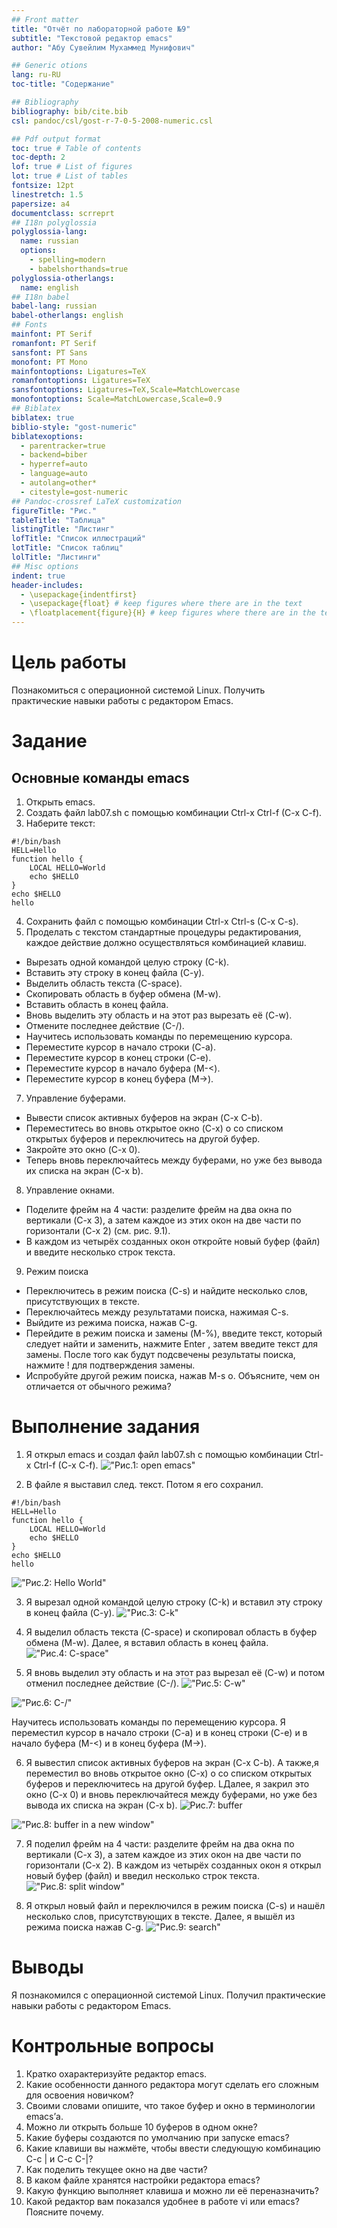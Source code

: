 ```yaml
---
## Front matter
title: "Отчёт по лабораторной работе №9"
subtitle: "Текстовой редактор emacs"
author: "Абу Сувейлим Мухаммед Мунифович"

## Generic otions
lang: ru-RU
toc-title: "Содержание"

## Bibliography
bibliography: bib/cite.bib
csl: pandoc/csl/gost-r-7-0-5-2008-numeric.csl

## Pdf output format
toc: true # Table of contents
toc-depth: 2
lof: true # List of figures
lot: true # List of tables
fontsize: 12pt
linestretch: 1.5
papersize: a4
documentclass: scrreprt
## I18n polyglossia
polyglossia-lang:
  name: russian
  options:
	- spelling=modern
	- babelshorthands=true
polyglossia-otherlangs:
  name: english
## I18n babel
babel-lang: russian
babel-otherlangs: english
## Fonts
mainfont: PT Serif
romanfont: PT Serif
sansfont: PT Sans
monofont: PT Mono
mainfontoptions: Ligatures=TeX
romanfontoptions: Ligatures=TeX
sansfontoptions: Ligatures=TeX,Scale=MatchLowercase
monofontoptions: Scale=MatchLowercase,Scale=0.9
## Biblatex
biblatex: true
biblio-style: "gost-numeric"
biblatexoptions:
  - parentracker=true
  - backend=biber
  - hyperref=auto
  - language=auto
  - autolang=other*
  - citestyle=gost-numeric
## Pandoc-crossref LaTeX customization
figureTitle: "Рис."
tableTitle: "Таблица"
listingTitle: "Листинг"
lofTitle: "Список иллюстраций"
lotTitle: "Список таблиц"
lolTitle: "Листинги"
## Misc options
indent: true
header-includes:
  - \usepackage{indentfirst}
  - \usepackage{float} # keep figures where there are in the text
  - \floatplacement{figure}{H} # keep figures where there are in the text
---
```


# Цель работы

Познакомиться с операционной системой Linux. Получить практические навыки работы с редактором Emacs.

# Задание

## Основные команды emacs

1. Открыть emacs.
2. Создать файл lab07.sh с помощью комбинации Ctrl-x Ctrl-f (C-x C-f).
3. Наберите текст:

```shell
#!/bin/bash
HELL=Hello
function hello {
    LOCAL HELLO=World
    echo $HELLO
}
echo $HELLO
hello
````

4. Сохранить файл с помощью комбинации Ctrl-x Ctrl-s (C-x C-s).
5. Проделать с текстом стандартные процедуры редактирования, каждое действие должно осуществляться комбинацией клавиш.
- Вырезать одной командой целую строку (С-k).
- Вставить эту строку в конец файла (C-y).
- Выделить область текста (C-space).
- Скопировать область в буфер обмена (M-w).
- Вставить область в конец файла.
- Вновь выделить эту область и на этот раз вырезать её (C-w).
- Отмените последнее действие (C-/).
- Научитесь использовать команды по перемещению курсора.
- Переместите курсор в начало строки (C-a).
- Переместите курсор в конец строки (C-e).
- Переместите курсор в начало буфера (M-<).
- Переместите курсор в конец буфера (M->).

7. Управление буферами.
- Вывести список активных буферов на экран (C-x C-b).
- Переместитесь во вновь открытое окно (C-x) o со списком открытых буферов
и переключитесь на другой буфер.
- Закройте это окно (C-x 0).
- Теперь вновь переключайтесь между буферами, но уже без вывода их списка на
экран (C-x b).

8. Управление окнами.
- Поделите фрейм на 4 части: разделите фрейм на два окна по вертикали (C-x 3), а затем каждое из этих окон на две части по горизонтали (C-x 2) (см. рис. 9.1).
- В каждом из четырёх созданных окон откройте новый буфер (файл) и введите
несколько строк текста.

9. Режим поиска
- Переключитесь в режим поиска (C-s) и найдите несколько слов, присутствующих в тексте.
- Переключайтесь между результатами поиска, нажимая C-s.
- Выйдите из режима поиска, нажав C-g.
- Перейдите в режим поиска и замены (M-%), введите текст, который следует найти и заменить, нажмите Enter , затем введите текст для замены. После того как будут подсвечены результаты поиска, нажмите ! для подтверждения замены.
- Испробуйте другой режим поиска, нажав M-s o. Объясните, чем он отличается от обычного режима?

# Выполнение задания

1. Я открыл emacs и создал файл lab07.sh с помощью комбинации Ctrl-x Ctrl-f (C-x C-f).
!["Рис.1: open emacs"](https://github.com/Mukhammed-Abu-Suveilim/study_2021-2022_os-intro/blob/master/labs/lab09/report/image/1.jpg)

2. В файле я выставил след. текст. Потом я его сохранил.

```shell
#!/bin/bash
HELL=Hello
function hello {
    LOCAL HELLO=World
    echo $HELLO
}
echo $HELLO
hello
````
!["Рис.2: Hello World"](https://github.com/Mukhammed-Abu-Suveilim/study_2021-2022_os-intro/blob/master/labs/lab09/report/image/2.jpg)

3. Я вырезал одной командой целую строку (С-k) и вставил эту строку в конец файла (C-y). 
!["Рис.3: C-k"](https://github.com/Mukhammed-Abu-Suveilim/study_2021-2022_os-intro/blob/master/labs/lab09/report/image/3.jpg)


4. Я выделил область текста (C-space) и скопировал область в буфер обмена (M-w). Далее, я вставил область в конец файла.
!["Рис.4: C-space"](https://github.com/Mukhammed-Abu-Suveilim/study_2021-2022_os-intro/blob/master/labs/lab09/report/image/5.jpg)


5. Я вновь выделил эту область и на этот раз вырезал её (C-w) и потом отменил последнее действие (C-/).
!["Рис.5: C-w"](https://github.com/Mukhammed-Abu-Suveilim/study_2021-2022_os-intro/blob/master/labs/lab09/report/image/6.jpg)


!["Рис.6: C-/"](https://github.com/Mukhammed-Abu-Suveilim/study_2021-2022_os-intro/blob/master/labs/lab09/report/image/7.jpg)

Научитесь использовать команды по перемещению курсора.
Я переместил курсор в начало строки (C-a) и в конец строки (C-e) и в начало буфера (M-<) и в конец буфера (M->).

6. Я вывестил список активных буферов на экран (C-x C-b). А также,я переместил во вновь открытое окно (C-x) o со списком открытых буферов и переключитесь на другой буфер. LДалее, я закрил это окно (C-x 0) и вновь переключайтеся между буферами, но уже без вывода их списка на экран (C-x b).
![Рис.7: buffer](https://github.com/Mukhammed-Abu-Suveilim/study_2021-2022_os-intro/blob/master/labs/lab09/report/image/8.jpg)

!["Рис.8: buffer in a new window"](https://github.com/Mukhammed-Abu-Suveilim/study_2021-2022_os-intro/blob/master/labs/lab09/report/image/9.jpg)

7. Я поделил фрейм на 4 части: разделите фрейм на два окна по вертикали (C-x 3), а затем каждое из этих окон на две части по горизонтали (C-x 2). В каждом из четырёх созданных окон я открыл новый буфер (файл) и введил несколько строк текста.
!["Рис.8: split window"](https://github.com/Mukhammed-Abu-Suveilim/study_2021-2022_os-intro/blob/master/labs/lab09/report/image/10.jpg)

8. Я открыл новый файл и переключился в режим поиска (C-s) и нашёл несколько слов, присутствующих в тексте. Далее, я вышёл из режима поиска нажав C-g.
!["Рис.9: search"](https://github.com/Mukhammed-Abu-Suveilim/study_2021-2022_os-intro/blob/master/labs/lab09/report/image/12.jpg)


# Выводы
Я познакомился с операционной системой Linux. Получил практические навыки работы с редактором Emacs.

# Контрольные вопросы

1. Кратко охарактеризуйте редактор emacs.
2. Какие особенности данного редактора могут сделать его сложным для освоения новичком?
3. Своими словами опишите, что такое буфер и окно в терминологии emacs’а.
4. Можно ли открыть больше 10 буферов в одном окне?
5. Какие буферы создаются по умолчанию при запуске emacs?
6. Какие клавиши вы нажмёте, чтобы ввести следующую комбинацию C-c | и C-c C-|?
7. Как поделить текущее окно на две части?
8. В каком файле хранятся настройки редактора emacs?
9. Какую функцию выполняет клавиша и можно ли её переназначить?
10. Какой редактор вам показался удобнее в работе vi или emacs? Поясните почему.